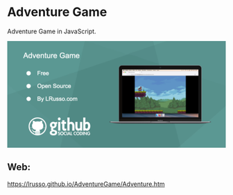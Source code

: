 # Adventure Game

Adventure Game in JavaScript.

![alt screenshot](https://raw.githubusercontent.com/lrusso/AdventureGame/main/Adventure.png)

## Web:

https://lrusso.github.io/AdventureGame/Adventure.htm
